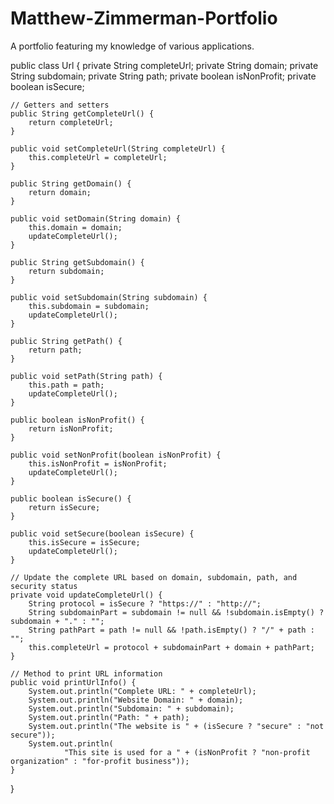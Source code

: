 # Matthew-Zimmerman-Portfolio
A portfolio featuring my knowledge of various applications. 

public class Url {
	private String completeUrl;
	private String domain;
	private String subdomain;
	private String path;
	private boolean isNonProfit;
	private boolean isSecure;

	// Getters and setters
	public String getCompleteUrl() {
		return completeUrl;
	}

	public void setCompleteUrl(String completeUrl) {
		this.completeUrl = completeUrl;
	}

	public String getDomain() {
		return domain;
	}

	public void setDomain(String domain) {
		this.domain = domain;
		updateCompleteUrl();
	}

	public String getSubdomain() {
		return subdomain;
	}

	public void setSubdomain(String subdomain) {
		this.subdomain = subdomain;
		updateCompleteUrl();
	}

	public String getPath() {
		return path;
	}

	public void setPath(String path) {
		this.path = path;
		updateCompleteUrl();
	}

	public boolean isNonProfit() {
		return isNonProfit;
	}

	public void setNonProfit(boolean isNonProfit) {
		this.isNonProfit = isNonProfit;
		updateCompleteUrl();
	}

	public boolean isSecure() {
		return isSecure;
	}

	public void setSecure(boolean isSecure) {
		this.isSecure = isSecure;
		updateCompleteUrl();
	}

	// Update the complete URL based on domain, subdomain, path, and security status
	private void updateCompleteUrl() {
		String protocol = isSecure ? "https://" : "http://";
		String subdomainPart = subdomain != null && !subdomain.isEmpty() ? subdomain + "." : "";
		String pathPart = path != null && !path.isEmpty() ? "/" + path : "";
		this.completeUrl = protocol + subdomainPart + domain + pathPart;
	}

	// Method to print URL information
	public void printUrlInfo() {
		System.out.println("Complete URL: " + completeUrl);
		System.out.println("Website Domain: " + domain);
		System.out.println("Subdomain: " + subdomain);
		System.out.println("Path: " + path);
		System.out.println("The website is " + (isSecure ? "secure" : "not secure"));
		System.out.println(
				"This site is used for a " + (isNonProfit ? "non-profit organization" : "for-profit business"));
	}
}

